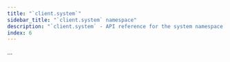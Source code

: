 ```yaml
---
title: "`client.system`"
sidebar_title: "`client.system` namespace"
description: "`client.system` - API reference for the system namespace in an `LMStudioClient` instance"
index: 6
---
```


...